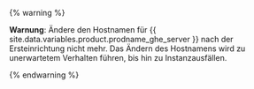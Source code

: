 {% warning %}

**Warnung**: Ändere den Hostnamen für {{ site.data.variables.product.prodname_ghe_server }} nach der Ersteinrichtung nicht mehr. Das Ändern des Hostnamens wird zu unerwartetem Verhalten führen, bis hin zu Instanzausfällen.

{% endwarning %}  
